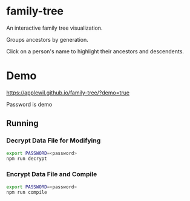 # family-tree

An interactive family tree visualization.

Groups ancestors by generation.

Click on a person's name to highlight their ancestors and descendents.

# Demo

https://applewil.github.io/family-tree/?demo=true

Password is demo

## Running

### Decrypt Data File for Modifying

```sh
export PASSWORD=<password>
npm run decrypt
```

### Encrypt Data File and Compile

```sh
export PASSWORD=<password>
npm run compile
```
